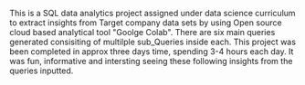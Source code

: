 This is a SQL data analytics project assigned under data science curriculum to extract insights from Target company data sets by using Open source cloud based analytical tool "Goolge Colab".
There are six main queries generated consisiting of multilple sub_Queries inside each.
This project was been completed in approx three days time, spending 3-4 hours each day.
It was fun, informative and intersting seeing these following insights from the queries inputted.
